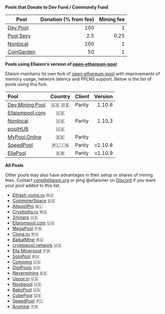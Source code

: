 <!-- TITLE: Pools -->
<!-- SUBTITLE: Ellaism - A stable network with no premine and no dev fees -->


**Pools that Donate to Dev Fund / Community Fund**


<div id="dev-pools">


| Pool | Donation (% from fee) | Mining fee |
|---------------|---------------------------------:|----------------:|
| [Dev Pool](https://pool.ellaism.org)  | 100 | 1 |
| [Pool Sexy](http://ella.pool.sexy) | 2.5 | 0.25 |
| [Nonlocal](https://pool.nonlocal.ca) | 100 | 1 |
| [CoinGarden](http://ella.cgpools.io/) | 50 | 1 |

</div>

**Pools using Ellaism's version of [open-ethereum-pool](https://github.com/ellaism/open-ethereum-pool)**

Ellaism maintains its own fork of [open-ethereum-pool](https://github.com/ellaism/open-ethereum-pool) with improvements of memory usage, network latency and PPLNS support.
Below is the list of pools using this fork.


<div id="oep-pools">

|Pool| Country | Client | Version |
|:-------|:------------:|-----------|------------:|
| [Dev Mining Pool](https://pool.ellaism.org/)|🇺🇸 🇩🇪 |Parity|1.10.6|
| [Ellaismpool.com](http://ellaismpool.com)   |🇺🇸|    |    |
| [Nonlocal](https://pool.nonlocal.ca)              |🇺🇸|Parity|1.10.3|
| [poolHUB](http://ella.poolhub.org/)               |🇺🇸|    |    |
| [MyPool.Online](https://ella.mypool.online)  |🇩🇪|Parity    | |
| [SpeedPool](https://ella-speedpool.com)|🇵🇱🇮🇳|Parity|v1.10.8|
| [EllaPool](https://ellapool.net)|🇰🇷|Parity|v1.10.9|
 
</div>

**All Pools**

Other pools may also have advantages in their setup or shares of mining fees.
Contact core@ellaism.org or ping @ellaismer on [Discord](https://discord.ellaism.org/) if you want your pool added to this list.

<div id="all-pools">

* [Ethash-coins.ru](http://ella.ethash-coins.ru) 🇷🇺
* [CoinminerSpace](http://ella.coinminer.space) 🇩🇪
* [AltpoolPro](http://ella.altpool.pro) 🇳🇱
* [Cryptodig.ru](http://ella-solo.cryptodig.ru) 🇷🇺
* [2miners](https://2miners.com) 🇺🇸
* [Ellaismpool.com](http://ellaismpool.com) 🇺🇸
* [MegaPool](http://megapool.io/ella) 🇫🇷
* [Clona.ru](http://clona.ru) 🇷🇺
* [BaikalMine](http://pool.baikalmine.com/en/ella/) 🇷🇺
* [cryptopool.network](http://ella.cryptopool.network) 🇺🇸
* [Ella Minerpool](http://ella.minerpool.net)  🇫🇷
* [SoloPool](https://ella.solopool.org) 🇷🇺
* [Comining](http://comining.io/) 🇺🇸
* [DigiPools](http://ella.digipools.org) 🇺🇸
* [Nevermining](http://ella.nevermining.org) 🇩🇪
* [Upool.in](https://ella.upool.in) 🇺🇸
* [Noobpool](http://ella.noobpool.com) 🇺🇸
* [BekoPool](https://bekopool.io/) 🇺🇸
* [CubePool](https://www.cubepool.eu) 🇩🇪
* [SpeedPool](https://ella-speedpool.com) 🇵🇱
* [Arsmine](http://ella.arsmine.com) 🇹🇷


</div>

